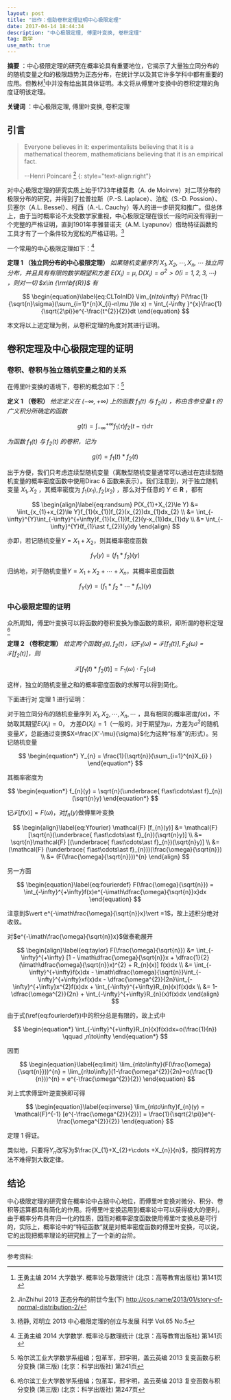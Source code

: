 ```yaml
---
layout: post
title: "旧作：借助卷积定理证明中心极限定理"
date: 2017-04-14 18:44:34
description: "中心极限定理, 傅里叶变换, 卷积定理"
tag: 数学
use_math: true
---
```


**摘要** ：中心极限定理的研究在概率论具有重要地位，它揭示了大量独立同分布的的随机变量之和的极限趋势为正态分布，在统计学以及其它许多学科中都有重要的应用。但教材[^1]中并没有给出其具体证明。本文将从傅里叶变换中的卷积定理的角度证明该定理。

**关键词** ：中心极限定理, 傅里叶变换, 卷积定理 

## 引言

> Everyone believes in it: experimentalists believing that it is a mathematical theorem, mathematicians believing that it is an empirical fact.
> 
> --Henri Poincaré [^2] 
  {: style="text-align:right"}

对中心极限定理的研究实质上始于1733年棣莫弗（A. de Moirvre）对二项分布的极限分布的研究，并得到了拉普拉斯（P.-S. Laplace）、泊松（S.-D. Possion）、贝塞尔（A.L. Bessel）、柯西（A.-L. Cauchy）等人的进一步研究和推广。但总体上，由于当时概率论不太受数学家重视，中心极限定理在很长一段时间没有得到一个完整的严格证明，直到1901年李雅普诺夫（A.M. Lyapunov）借助特征函数的工具才有了一个条件较为宽松的严格证明。[^3]

一个常用的中心极限定理如下：[^1]

**定理 1 （独立同分布的中心极限定理）** 
*如果随机变量序列 $X_{1},X_{2},\cdots ,X_{n},\cdots$ 独立同分布，并且具有有限的数学期望和方差 $E(X_{i})=\mu ,D(X_{i})=\sigma ^{2}>0 (i=1,2,3,\cdots )$ ，则对一切 $x\in {\rm\bf{R}}$ 有*

$$
\begin{equation}\label{eq:CLToInID}
  \lim_{n\to\infty} P(\frac{1}{\sqrt{n}\sigma}(\sum_{i=1}^{n}X_{i}-n\mu )\le x) = \int_{-\infty }^{x}\frac{1}{\sqrt{2\pi}}e^{-\frac{t^{2}}{2}}dt
\end{equation}
$$

本文将以上述定理为例，从卷积定理的角度对其进行证明。

## 卷积定理及中心极限定理的证明

### 卷积、卷积与独立随机变量之和的关系

在傅里叶变换的语境下，卷积的概念如下：[^4]

**定义 1 （卷积）** 
*给定定义在 $(-\infty,+\infty)$ 上的函数 $f_{1}(t)$ 与 $f_{2}(t)$ ，称由含参变量 $t$ 的广义积分所确定的函数*

$$
\begin{equation}\label{eq:colvu}
  g(t) = \int_{-\infty}^{+\infty}f_{1}(\tau)f_{2}(t-\tau)d\tau
\end{equation}
$$

*为函数 $f_{1}(t)$ 与 $f_{2}(t)$ 的卷积，记为*

$$
\begin{equation*}
  g(t) = f_{1}(t) \ast f_{2}(t)
\end{equation*}
$$

出于方便，我们只考虑连续型随机变量（离散型随机变量通常可以通过在连续型随机变量的概率密度函数中使用Dirac δ 函数来表示）。我们注意到，对于独立随机变量 $X_{1},X_{2}$ ，其概率密度为 $f_{1}(x_{1}),f_{2}(x_{2})$ ，那么对于任意的 $Y\in \textbf{R}$ ，都有

$$
\begin{align}\label{eq:randsum}
  P(X_{1}+X_{2}\le Y) &= \iint_{x_{1}+x_{2}\le Y}f_{1}(x_{1})f_{2}(x_{2})dx_{1}dx_{2} \\
   &= \int_{-\infty}^{Y}\int_{-\infty}^{+\infty}f_{1}(x_{1})f_{2}(y-x_{1})dx_{1}dy \\
   &= \int_{-\infty}^{Y}(f_{1}\ast f_{2})(y)dy
\end{align}
$$

亦即，若记随机变量$Y=X_{1}+X_{2}$，则其概率密度函数

$$
\begin{equation}\label{eq:randsumcolvu}
  f_{Y}(y) = (f_{1}\ast f_{2})(y)
\end{equation}
$$

归纳地，对于随机变量$Y=X_{1}+X_{2}+\cdots+X_{n}$，其概率密度函数

$$
\begin{equation}\label{eq:randsumscolvu}
  f_{Y}(y) = (f_{1}\ast f_{2} \ast \cdots \ast f_{n})(y)
\end{equation}
$$

### 中心极限定理的证明

众所周知，傅里叶变换可以将函数的卷积变换为像函数的乘积，即所谓的卷积定理[^5]

**定理 2 （卷积定理）** 
*给定两个函数$f_{1}(t),f_{2}(t)$，记$F_{1}(\omega)=\mathcal{F} [f_{1}(t)],F_{2}(\omega)=\mathcal{F} [f_{2}(t)]$，则*

$$
\begin{equation}\label{eq:colvuthm}
  \mathcal{F} [f_{1}(t) \ast f_{2}(t)] = F_{1}(\omega)\cdot F_{2}(\omega)
\end{equation}
$$

这样，独立的随机变量之和的概率密度函数的求解可以得到简化。

下面进行对 定理 1 进行证明：

对于独立同分布的随机变量序列 $X_{1},X_{2},\cdots ,X_{n},\cdots$ ，具有相同的概率密度$f(x)$，不妨取其期望$E(X_{i})=0$， 方差$D(X_{i})=1$（一般的，对于期望为$\mu$，方差为$\sigma^{2}$的随机变量$X'$，总能通过变换$X=\frac{X'-\mu}{\sigma}$化为这种“标准”的形式）。另记随机变量

$$
\begin{equation*}
  Y_{n} = \frac{1}{\sqrt{n}}(\sum_{i=1}^{n}X_{i} )
\end{equation*}
$$

其概率密度为

$$
\begin{equation*}
  f_{n}(y) = \sqrt{n}(\underbrace{ f\ast\cdots\ast f}_{n})(\sqrt{n}y)
\end{equation*}
$$

记$\mathcal{F} [f(x)]=F(\omega)$，对$f_{n}(y)$做傅里叶变换

$$
\begin{align}\label{eq:Yfourier}
  \mathcal{F} [f_{n}(y)] &= \mathcal{F} [\sqrt{n}(\underbrace{ f\ast\cdots\ast f}_{n})(\sqrt{n}y)] \\
  &= \sqrt{n}\mathcal{F} [(\underbrace{ f\ast\cdots\ast f}_{n})(\sqrt{n}y)] \\
  &= (\mathcal{F} (\underbrace{ f\ast\cdots\ast f}_{n}))(\frac{\omega}{\sqrt{n}}) \\
  &= (F(\frac{\omega}{\sqrt{n}}))^{n}
\end{align}
$$

另一方面

$$
\begin{equation}\label{eq:fourierdef}
  F(\frac{\omega}{\sqrt{n}}) = \int_{-\infty}^{+\infty}f(x)e^{-\imath\dfrac{\omega}{\sqrt{n}}x}dx
\end{equation}
$$

注意到$\vert e^{-\imath\frac{\omega}{\sqrt{n}}x}\vert =1$，故上述积分绝对收敛。

对$e^{-\imath\frac{\omega}{\sqrt{n}}x}$做泰勒展开

$$
\begin{align}\label{eq:taylor}
  F(\frac{\omega}{\sqrt{n}}) &= \int_{-\infty}^{+\infty} [1 - \imath\dfrac{\omega}{\sqrt{n}}x + \dfrac{1}{2}(\imath\dfrac{\omega}{\sqrt{n}}x)^{2} + R_{n}(x)] f(x)dx \\
  &= \int_{-\infty}^{+\infty}f(x)dx - \imath\dfrac{\omega}{\sqrt{n}}\int_{-\infty}^{+\infty}xf(x)dx -  \dfrac{\omega^{2}}{2n}\int_{-\infty}^{+\infty}x^{2}f(x)dx + \int_{-\infty}^{+\infty}R_{n}(x)f(x)dx \\
  &= 1-\dfrac{\omega^{2}}{2n} + \int_{-\infty}^{+\infty}R_{n}(x)f(x)dx
\end{align}
$$

由于式(\ref{eq:fourierdef})中的积分总是有限的，故上式中

$$
\begin{equation*}
  \int_{-\infty}^{+\infty}R_{n}(x)f(x)dx=o(\frac{1}{n}) \qquad ,n\to\infty
\end{equation*}
$$

因而

$$
\begin{equation}\label{eq:limit}
  \lim_{n\to\infty}(F(\frac{\omega}{\sqrt{n}}))^{n}
  = \lim_{n\to\infty}(1-\frac{\omega^{2}}{2n}+o(\frac{1}{n}))^{n}
  = e^{-\frac{\omega^{2}}{2}}
\end{equation}
$$

对上式求傅里叶逆变换即可得

$$
\begin{equation}\label{eq:inverse}
  \lim_{n\to\infty}f_{n}(y) = \mathcal{F}^{-1} [e^{-\frac{\omega^{2}}{2}}] = \frac{1}{\sqrt{2\pi}}e^{-\frac{\omega^{2}}{2}}
\end{equation}
$$

定理 1 得证。

类似地，只要将$Y_{n}$改写为$\frac{X_{1}+X_{2}+\cdots +X_{n}}{n}$，按同样的方法不难得到大数定律。

## 结论

中心极限定理的研究曾在概率论中占据中心地位，而傅里叶变换对微分、积分、卷积等运算都具有简化的作用。将傅里叶变换运用到概率论中可以获得极大的便利，由于概率分布具有归一化的性质，因而对概率密度函数使用傅里叶变换总是可行的，实际上，概率论中的“特征函数”就是对概率密度函数的傅里叶变换，可以说，它的出现把概率理论的研究推上了一个新的台阶。

---

参考资料:

[^1]: 王勇主编   2014   大学数学. 概率论与数理统计 (北京：高等教育出版社) 第141页

[^2]: JinZhihui   2013   正态分布的前世今生(下)  <http://cos.name/2013/01/story-of-normal-distribution-2/>

[^3]: 杨静, 邓明立   2013   中心极限定理的创立与发展   科学   Vol.65 No.5

[^4]: 哈尔滨工业大学数学系组编；包革军，邢宇明，盖云英编   2013   复变函数与积分变换 (第三版) (北京：科学出版社) 第241页

[^5]: 哈尔滨工业大学数学系组编；包革军，邢宇明，盖云英编   2013   复变函数与积分变换 (第三版) (北京：科学出版社) 第247页
